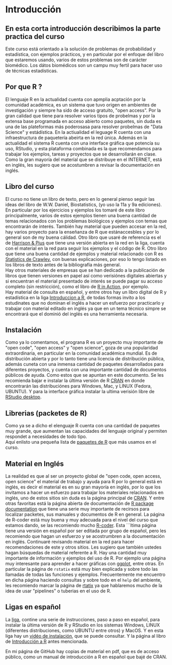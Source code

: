 # Introducción
## En esta corta introducción describimos la parte practica del curso

Este curso está orientado a la solución de problemas de probabilidad y estadística, con ejemplos 
prácticos, y en particular por el enfoque del libro que estaremos usando, varios de estos problemas son de 
carácter biomédico. Los dátos biomédicos son un campu muy fertil para hacer uso de técnicas estadísticas.

## Por que R ?  
El lenguaje R en la actualidad cuenta con apmplia acptación por la comunidad académica, es un sistema que tuvo
origen en ambientes de investigación y siempre ha sido de acceso gratuito, "open access". Por la gran calidad que
tiene para resolver varios tipos de probelmas y por la extensa base programada en acceso abierto como paquetes, 
sin duda es una de las plateformas más poderosasa para resolver probelmas de "Data Science" y estádística. En la
actiualidad el leguage R cuenta con una infraestructura de paquetería abeirta en la red única.  Además en la actualidad
el sistema R cuenta con una interface gráfica que potencía su uso, RStudio, y esta plataforma combinada es la 
que recomendamos para trabajar los ejemplos, tareas y proyectos que se desarrollarán en clase.  Como la gran mayoría
del materíal que se distribuye en el INTERNET, está en inglés, les sugiero que se acostumbren a revisar la documentación
en inglés.  

## Libro del curso  
El curso no tiene un libro de texto, pero en lo general pienso seguir las ideas del libro de W.W. Daniel, Biostatistics, (yo
uso la 11a y 9a ediciones). En particular por los ejercicios y ejemplos los tomaré de este libro principalmente, varios de estos
ejemplos tienen una buena cantidad de temas relacionados con los problemas biológicos y ejemplos con temas que encontrarán de 
interés.  También hay material que pueden accesar en la red, hay varios proyecto para la enseñanza de R que estánaccesbles y
por lo general son de my buena cálidad. Otro libro que usaré de referencia es el de 
[Harrison & Pius](https://argoshare.is.ed.ac.uk/healthyr_book/) que tiene una versión abierta en la red en la liga, cuenta con el 
material en la red para seguir los ejemplos y el código de R.  Otro libro que tiene una buena cantidad de ejemplos y material 
relacionado con R es 
[Statistics de Crawley](https://www.oreilly.com/library/view/statistics-an-introduction/9781118941102/), con buenas explicaciones,
por eso lo tengo listado en los libros de texto antes de la bibliografía más general.  
Hay otros materiales de empresas que se han dedicado a la publicación de libros que tienen versiones en papel así como verisiónes 
digitales abiertas y si encuentran el material presentado de interés se puede pagar su acceso completo (sin restricción), como el libro de 
[R in Action](https://livebook.manning.com/book/r-in-action-third-edition/copyright-2020-manning-publications/v-8/5), por ejemplo.  
Hay material de consulta en español, y entre otros hay un libro digital de R y estadística en la liga [Introduccion a R](https://bookdown.org/matiasandina/R-intro/), de todas formas invito a los estudinates que no dominan el inglés a hacer un esfuerzo por practicarlo y trabajar con material editado en inglés ya que en un tema técnico simpre se encontrará que el dominió del inglés es una herramienta necesaria.

## Instalación 
Como ya lo comentamos, el prograna R es un proyecto muy importante de "open code", "open access" y "open science", goza de una popularidad
extraordinaria, en particular en la comunidad académica mundial. Es de distribución abierta y por lo tanto tiene una
licencia de distribución pública, además cuneta con una inmensa cantidad de paquetes desarrollados para diferentes proyectos, y 
cuenta con una importante cantidad de documentos públicos de ayuda. Como estos que se apuntan en este documento.
Se les recomienda bajar e instalar la última versión de R [CRAN](https://cran.r-project.org/) en donde encontrarán las distribuciónes 
para Windows, Mac, y LINUX (Fedora, UBUNTU). Y para la interface gráfica instalar la ultima verisión libre de 
[RStudio desktop](https://www.rstudio.com/products/rstudio/).

## Librerias (packetes de R)  
Como ya se a dicho el elenguaje R cuenta con una cantidad de paquetes muy grande, que aumentan las capacidades del lenguaje original 
y permiten respondet a necesidades de todo tipo.  
Aquí enlisto una pequeña lista de [paquetes de R](https://fabarrios.github.io/ProbEstad/Presenta/Libraries) que más usamos en el curso.

## Material en Inglés  
La realidad es que al ser un proyecto global de "open code, open access, open science" el material de trabajo y ayuda para R por 
lo general está en inglés, es decir el material es en su gran mayoría en inglés, por lo que los invitamos a hacer un esfuerzo para 
trabajar los materiales relacionados en inglés, uno de estos sitios sin duda es la página principal de [CRAN](https://cran.r-project.org/). 
Y entre otras favoritas está la página abierta de documentación de [R package documentation](https://rdrr.io/) que tiene una
serie muy importante de recirsos para localizar packetes, sus manuales y documentos de R en general.
La página de R-coder está muy buena y muy adecuada para el nivel del curso que estamos dando, se las recomiendo mucho 
[R-coder](https://r-coder.com/r-introduction/). Esta ´¨ltima página tiene una versión en español por ser editada por grupo de español, pero les recomiendo que hagan un esfuerzo y se acostrumbren a la documentación en inglés. Continuaré revisando material en la red para hacer recomendaciones de este 
y otros sitios. Les sugiero que también ustedes hagan búsquedas de material referente a R.  Hay una cantidad muy importante de información 
y ejemplos del uso de R. Por ejemplo una página muy interesante para aprender a hacer gráficas con 
[ggplot](http://r-statistics.co/Top50-Ggplot2-Visualizations-MasterList-R-Code.html), entre otras. En particular la página de `rstatix` está
muy bien explicada y sobre todo las llamadas de todas las funciones y ejemplos. Frecuentemente me encuentro en dicha página haciendo consultas 
y sobre todo en el `help` del ambiente, les recomiendo marcar la página de [rtatix](https://rpkgs.datanovia.com/rstatix/index.html) ya 
que hablaremos mucho de la idea de usar "pipelines" o tuberias en el uso de R.  

## Ligas en español  
La [liga](http://www.upm.es/sfs/Rectorado/Gabinete%20del%20Rector/Notas%20de%20Prensa/2015/05/documentos/Instrucciones%20de%20instalaci%C3%B3n%20de%20R%20y%20RStudio.pdf), contine una serie de instrucciones, paso a paso en español, para instalar la última versión de R y RStudio en
los sistemas Windows, LINUX (diferentes distribuciones, como UBUNTU entre otros) y MacOS. Y en esta liga hay un [vidéo de instalación](https://www.youtube.com/watch?v=1WXgaa2Spp0), que se puede consultar. Y la página al libro de [Introducción a R](https://bookdown.org/matiasandina/R-intro/) antes mencionada.

En mi página de GitHub hay copias de material en pdf, que es de acceso público, como un manual de introducción a R en español que bajé de CRAN.  
